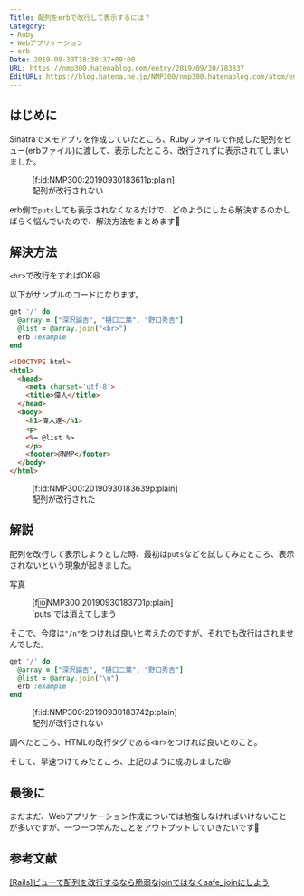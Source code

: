 ```yaml
---
Title: 配列をerbで改行して表示するには？
Category:
- Ruby
- Webアプリケーション
- erb
Date: 2019-09-30T18:38:37+09:00
URL: https://nmp300.hatenablog.com/entry/2019/09/30/183837
EditURL: https://blog.hatena.ne.jp/NMP300/nmp300.hatenablog.com/atom/entry/26006613442803109
---
```


## はじめに
Sinatraでメモアプリを作成していたところ、Rubyファイルで作成した配列をビュー(erbファイル)に渡して、表示したところ、改行されずに表示されてしまいました。

<figure class="figure-image figure-image-fotolife" title="配列が改行されない">[f:id:NMP300:20190930183611p:plain]<figcaption>配列が改行されない</figcaption></figure>

erb側で`puts`しても表示されなくなるだけで、どのようにしたら解決するのかしばらく悩んでいたので、解決方法をまとめます💪

## 解決方法
`<br>`で改行をすればOK😆

以下がサンプルのコードになります。
```ruby
get '/' do
  @array = ["深沢諭吉", "樋口二葉", "野口秀吉"]
  @list = @array.join("<br>")
  erb :example
end
```

```HTML
<!DOCTYPE html>
<html>
  <head>
    <meta charset='utf-8'>
    <title>偉人</title>
  </head>
  <body>
    <h1>偉人達</h1>
    <p>
    <%= @list %>
    </p>
    <footer>@NMP</footer>
  </body>
</html>
```

<figure class="figure-image figure-image-fotolife" title="配列が改行された">[f:id:NMP300:20190930183639p:plain]<figcaption>配列が改行された</figcaption></figure>

## 解説

配列を改行して表示しようとした時、最初は`puts`などを試してみたところ、表示されないという現象が起きました。

写真<figure class="figure-image figure-image-fotolife" title="&#x60;puts&#x60;では消えてしまう">[f:id:NMP300:20190930183701p:plain]<figcaption>&#x60;puts&#x60;では消えてしまう</figcaption></figure>

そこで、今度は`"/n"`をつければ良いと考えたのですが、それでも改行はされませんでした。

```ruby
get '/' do
  @array = ["深沢諭吉", "樋口二葉", "野口秀吉"]
  @list = @array.join("\n")
  erb :example
end
```

<figure class="figure-image figure-image-fotolife" title="配列が改行されない">[f:id:NMP300:20190930183742p:plain]<figcaption>配列が改行されない</figcaption></figure>



調べたところ、HTMLの改行タグである`<br>`をつければ良いとのこと。

そして、早速つけてみたところ、上記のように成功しました😆


## 最後に
まだまだ、Webアプリケーション作成については勉強しなければいけないことが多いですが、一つ一つ学んだことをアウトプットしていきたいです💪


## 参考文献
[\[Rails\]ビューで配列を改行するなら脆弱なjoinではなくsafe\_joinにしよう](https://techracho.bpsinc.jp/hachi8833/2014_06_19/17964)

